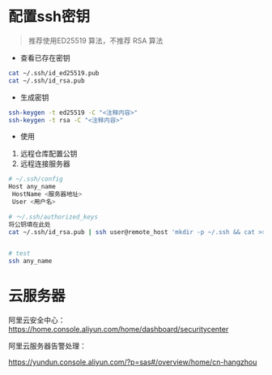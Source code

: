 # 配置ssh密钥

> 推荐使用ED25519 算法，不推荐 RSA 算法

* 查看已存在密钥

~~~sh
cat ~/.ssh/id_ed25519.pub
cat ~/.ssh/id_rsa.pub
~~~

* 生成密钥

~~~sh
ssh-keygen -t ed25519 -C "<注释内容>"
ssh-keygen -t rsa -C "<注释内容>"
~~~

* 使用

1. 远程仓库配置公钥
2. 远程连接服务器

```sh
# ~/.ssh/config
Host any_name
 HostName <服务器地址>
 User <用户名>
 
# ～/.ssh/authorized_keys
将公钥填在此处
cat ~/.ssh/id_rsa.pub | ssh user@remote_host 'mkdir -p ~/.ssh && cat >> ~/.ssh/authorized_keys'


# test
ssh any_name
```

# 云服务器

阿里云安全中心：https://home.console.aliyun.com/home/dashboard/securitycenter

阿里云服务器告警处理：

https://yundun.console.aliyun.com/?p=sas#/overview/home/cn-hangzhou
